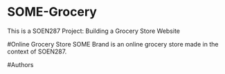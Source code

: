 # SOME-Grocery
This is a SOEN287 Project: Building a Grocery Store Website


#Online Grocery Store 
SOME Brand is an online grocery store made in the context of SOEN287.

#Authors


